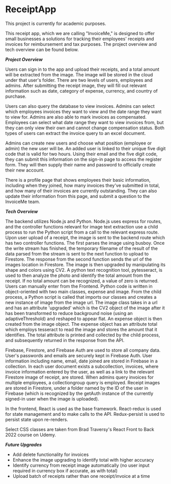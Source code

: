# ReceiptApp

This project is currently for academic purposes.

This receipt app, which we are calling "InvoiceMe," is designed to offer small businesses a solutions for tracking their employees' receipts and invoices for reimbursement and tax purposes. The project overview and tech overview can be found below.

***Project Overview***

Users can sign in to the app and upload their receipts, and a total amount will be extracted from the image. The image will be stored in the cloud under that user's folder. There are two levels of users, employees and admins. After submitting the receipt image, they will fill out relevant information such as date, category of expense, currency, and country of purchase. 

Users can also query the database to view invoices. Admins can select which employees invoices they want to view and the date range they want to view for. Admins are also able to mark invoices as compensated. Employees can select what date range they want to view invoices from, but they can only view their own and cannot change compensation status. Both types of users can extract the invoice query to an excel document.

Admins can create new users and choose what position (employee or admin) the new user will be. An added user is linked to their unique five digit code that is valid for two hours. Using their email and the five digit code, they can submit this information on the sign-in page to access the register form. They will then supply their name and password to officially create their new account. 

There is a profile page that shows employees their basic information, including when they joined, how many invoices they've submitted in total, and how many of their invoices are currently outstanding. They can also update their information from this page, and submit a question to the InvoiceMe team.

***Tech Overview***

The backend utilizes Node.js and Python. Node.js uses express for routes, and the controller functions relevant for image text extraction use a child process to run the Python script from a call to the relevant express route. Upon user upload of a receipt, the image is sent to the backend route which has two controller functions. The first parses the image using busboy. Once the write stream has finished, the temporary filename of the result of the data parsed from the stream is sent to the next function to upload to Firestore. The response from the second function sends the url of the images location in Firestore. The image is then upgraded by manipulating its shape and colors using CV2. A python text recognition tool, pytesseract, is used to then analyze the photo and identify the total amount from the receipt. If no total amount can be recognized, a value of zero is returned. Users can manually enter from the Frontend. Python code is written in object-oriented with two main classes, expense and image. From the child process, a Python script is called that imports our classes and creates a new instance of image from the image url. The image class takes in a url and has an attribute 'upgraded' which is the CV2 object of the image after it has been transformed to reduce background noise (using an adaptiveThreshold) and reshaped to appear flat. An expense object is then created from the image object. The expense object has an attribute total which employs tesseract to read the image and stores the amount that it identifies. The total attribute is printed and collected by the child process, and subsequently returned in the response from the API.

Firebase, Firestore, and Firebase Auth are used to store all company data. User's passwords and emails are securely kept in Firebase Auth. User information including name, email, date joined are stored in Firebase in a collection. In each user document exists a subcollection, invoices, where invoice information entered by the user, as well as a link to the relevant Firestore image of receipt, are stored. When admins query invoices for multiple employees, a collectiongroup query is employed. Receipt images are stored in Firestore, under a folder named by the ID of the user in Firebase (which is recognized by the getAuth instance of the currently signed-in user when the image is uploaded).

In the frontend, React is used as the base framework. React-redux is used for state management and to make calls to the API. Redux-persist is used to persist state upon re-renders.

Select CSS classes are taken from Brad Traversy's React Front to Back 2022 course on Udemy.

***Future Upgrades***
- Add delete functionality for invoices
- Enhance the image upgrading to identify total with higher accuracy
- Identify currency from receipt image automatically (no user input required in currency box if accurate, as with total)
- Upload batch of receipts rather than one receipt/invoice at a time


